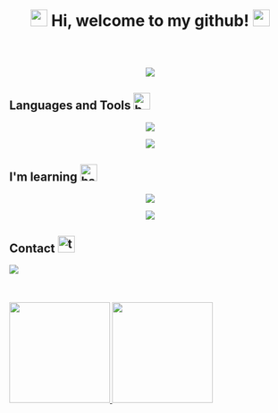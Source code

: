 <h1 align="center"><img width="30" src="https://emojis.slackmojis.com/emojis/images/1643515023/10521/meow_code.gif?1643515023" alt="meow code" /> Hi, welcome to my github! <img width="30" src="https://emojis.slackmojis.com/emojis/images/1643515023/10521/meow_code.gif?1643515023" alt="meow code" /></h1>
<br>
<br>
<p align="center"><img src="https://github.com/PedroQueiroz1/PedroQueiroz1/blob/main/monkey-developer.gif?raw=true"></p>

## Languages and Tools  <img width="30" src="https://emojis.slackmojis.com/emojis/images/1643515307/13263/bongocat_code.gif?1643515307" alt="bongocat code" />

<p align="center">
  <a href="https://skillicons.dev">
    <img src="https://skillicons.dev/icons?i=java,spring,git,mysql,postgres,docker,js,html,css,sass,postman,maven,linux,eclipse,vscode,netlify" />
  </a>
</p>
<p align="center"><img src="https://user-images.githubusercontent.com/73097560/115834477-dbab4500-a447-11eb-908a-139a6edaec5c.gif"></p>

## I'm learning  <img width="30" src="https://emojis.slackmojis.com/emojis/images/1643517522/35539/hammer_computer.gif?1643517522" alt="hammer computer" />
<p align="center">
  <a href="https://skillicons.dev">
    <img src="https://skillicons.dev/icons?i=angular,figma,gradle,hibernate,grafana,jenkins,bootstrap,jquery,mongodb,prometheus,rabbitmq," />
  </a>
</p>
<p align="center"><img src="https://user-images.githubusercontent.com/73097560/115834477-dbab4500-a447-11eb-908a-139a6edaec5c.gif"></p>

## Contact <img width="30" src="https://emojis.slackmojis.com/emojis/images/1643514738/7421/typingcat.gif?1643514738" alt="typing cat" />

<div>
<a href="https://www.linkedin.com/in/pedro-henrique-queiroz/" target="_blank"><img src="https://img.shields.io/badge/-LinkedIn-%230077B5?style=for-the-badge&logo=linkedin&logoColor=white" target="_blank"></a>   
</div>
<br><br><br>

<div>
<a href="https://github.com/seu-usuário-aqui">
<img height="180em" src="https://github-readme-stats.vercel.app/api/top-langs/?username=PedroQueiroz1&layout=compact&langs_count=7&theme=dracula"/>
<img height="180em" src="https://github-readme-stats.vercel.app/api?username=PedroQueiroz1&show_icons=true&theme=dracula&include_all_commits=true&count_private=true"/>
</div>
